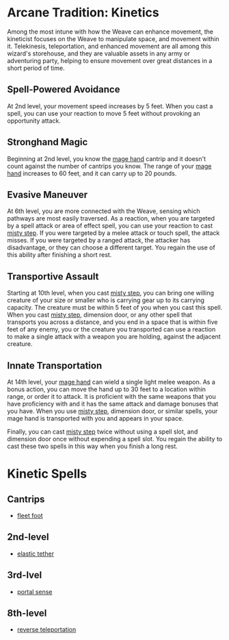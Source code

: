 # Arcane Tradition: Kinetics
Among the most intune with how the Weave can enhance movement, the kineticist focuses on the Weave to manipulate space, and movement within it. Telekinesis, teleportation, and enhanced movement are all among this wizard's storehouse, and they are valuable assets in any army or adventuring party, helping to ensure movement over great distances in a short period of time.

## Spell-Powered Avoidance
At 2nd level, your movement speed increases by 5 feet. When you cast a spell, you can use your reaction to move 5 feet without provoking an opportunity attack.

## Stronghand Magic
Beginning at 2nd level, you know the [mage hand](https://www.dndbeyond.com/spells/mage-hand) cantrip and it doesn't count against the number of cantrips you know. The range of your [mage hand](https://www.dndbeyond.com/spells/mage-hand) increases to 60 feet, and it can carry up to 20 pounds.

## Evasive Maneuver
At 6th level, you are more connected with the Weave, sensing which pathways are most easily traversed. As a reaction, when you are targeted by a spell attack or area of effect spell, you can use your reaction to cast [misty step](https://www.dndbeyond.com/spells/misty-step). If you were targeted by a melee attack or touch spell, the attack misses. If you were targeted by a ranged attack, the attacker has disadvantage, or they can choose a different target. You regain the use of this ability after finishing a short rest.

## Transportive Assault
Starting at 10th level, when you cast [misty step](https://www.dndbeyond.com/spells/misty-step), you can bring one willing creature of your size or smaller who is carrying gear up to its carrying capacity. The creature must be within 5 feet of you when you cast this spell. When you cast [misty step](https://www.dndbeyond.com/spells/misty-step), dimension door, or any other spell that transports you across a distance, and you end in a space that is within five feet of any enemy, you or the creature you transported can use a reaction to make a single attack with a weapon you are holding, against the adjacent creature.

## Innate Transportation
At 14th level, your [mage hand](https://www.dndbeyond.com/spells/mage-hand) can wield a single light melee weapon. As a bonus action, you can move the hand up to 30 feet to a location within range, or order it to attack. It is proficient with the same weapons that you have proficiency with and it has the same attack and damage bonuses that you have. When you use [misty step](https://www.dndbeyond.com/spells/misty-step), dimension door, or similar spells, your mage hand is transported with you and appears in your space.

Finally, you can cast [misty step](https://www.dndbeyond.com/spells/misty-step) twice without using a spell slot, and dimension door once without expending a spell slot. You regain the ability to cast these two spells in this way when you finish a long rest.

# Kinetic Spells

## Cantrips
* [fleet foot](../../Magic/Spells/fleet-foot.md)

## 2nd-level
* [elastic tether](../../Magic/Spells/elastic-tether.md)

## 3rd-lvel
* [portal sense](../../Magic/Spells/portal-sense.md)

## 8th-level
* [reverse teleportation](../../Magic/Spells/reverse-teleportation.md)

